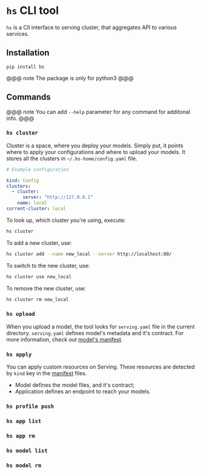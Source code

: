 # `hs` CLI tool

`hs` is a ClI interface to serving cluster, that aggregates API to various services.

## Installation

`pip install hs`

@@@ note
The package is only for python3
@@@

## Commands

@@@ note
You can add `--help` parameter for any command for additonal info.
@@@

### `hs cluster`

Cluster is a space, where you deploy your models. Simply put, it points where to apply your configurations and where to upload your models. It stores all the clusters in `~/.hs-home/config.yaml` file.

```yaml
# Example configuration

kind: Config
clusters:
  - cluster: 
      server: "http://127.0.0.1"
    name: local
current-cluster: local
```

To look up, which cluster you're using, execute:

```sh
hs cluster
``` 

To add a new cluster, use:

```sh
hs cluster add --name new_local --server http://localhost:80/
```

To switch to the new cluster, use:

```sh
hs cluster use new_local
```

To remove the new cluster, use:

```sh
hs cluster rm new_local
```

### `hs upload`

When you upload a model, the tool looks for `serving.yaml` file in the current directory. `serving.yaml` defines model's metadata and it's contract. For more information, check out [model's manifest](../reference/manifests.html#kind-model).

### `hs apply` 

You can apply custom resources on Serving. These resources are detected by `kind` key in the [manifest](../reference/manifests.html) files.

- Model defines the model files, and it's contract;
- Application defines an endpoint to reach your models. 

### `hs profile push`

### `hs app list`

### `hs app rm`

### `hs model list`

### `hs model rm`
